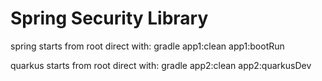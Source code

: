 # Spring Security Library
spring starts from root direct with: gradle app1:clean app1:bootRun

quarkus starts from root direct with: gradle app2:clean app2:quarkusDev